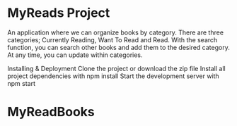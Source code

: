 # MyReads Project

An application where we can organize books by category.  There are three categories; Currently Reading, Want To Read and Read.
With the search function, you can search other books and add them to the desired category. 
At any time, you can update within categories.


Installing & Deployment
Clone the project or download the zip file
Install all project dependencies with npm install
Start the development server with npm start
# MyReadBooks
